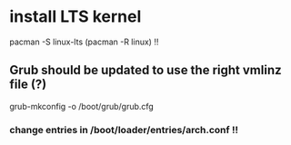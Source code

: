 # install LTS kernel
pacman -S linux-lts
(pacman -R linux) !!

## Grub should be updated to use the right vmlinz file (?)
grub-mkconfig -o /boot/grub/grub.cfg
### change entries in /boot/loader/entries/arch.conf  !!


